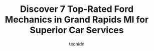 ---
layout: ampstory
image: https://images.unsplash.com/photo-1622407760454-0a091d4c6cdf?ixlib=rb-4.0.3&ixid=MnwxMjA3fDB8MHxwaG90by1wYWdlfHx8fGVufDB8fHx8&auto=format&fit=crop&w=640&h=853&q=80
author: techidn
featured: false
description: If youre in need of trustworthy and skilled Ford Mechanic in Grand Rapids MI, USA, youll be pleased to discover the 7 best Ford Mechanic in town. Their expertise and commitment to customer
title: Discover 7 Top-Rated Ford Mechanics in Grand Rapids MI for Superior Car Services
cover:
   title: Discover 7 Top-Rated Ford Mechanics in Grand Rapids MI for Superior Car Services
   subtitle: Rickpate
   background: https://images.unsplash.com/photo-1622407760454-0a091d4c6cdf?ixlib=rb-4.0.3&ixid=MnwxMjA3fDB8MHxwaG90by1wYWdlfHx8fGVufDB8fHx8&auto=format&fit=crop&w=640&h=853&q=80

pages: 
 - layout: thirds
   top: <h1>#1 Community Automotive Repair</h1>
   bottom: "<p>Best place around for high performance European cars! They have done all of the installation and tuning on my 2015 Audi S4. My car has spent a total of over 2.5 months in</p>"
   background: https://www.knot35.com/toplist/wp-content/uploads/2023/06/best-ford-mechanic-1-in-grand-rapids-mi-1685839694.jpeg
   backgroundblur: true
 - layout: thirds
   top: <h1>#2 Westside Garage llc</h1>
   bottom: "<p>856 7th St NW, Grand Rapids, MI 49504, United States</p>"
   background: https://www.knot35.com/toplist/wp-content/uploads/2023/06/best-ford-mechanic-2-in-grand-rapids-mi-1685839695.jpeg
   cta:
      link: https://www.knot35.com/toplist/discover-7-top-rated-ford-mechanics-in-grand-rapids-mi-for-superior-car-services/
      text: Discover 7 Top-Rated Ford Mechanics in Grand Rapids MI for Superior Car Services
 - layout: thirds
   top: <h1>#3 Tuffy Tire & Auto Service Center</h1>
   bottom: "<p>1121 Fuller Ave NE, Grand Rapids, MI 49503, United States</p>"
   background: https://www.knot35.com/toplist/wp-content/uploads/2023/06/best-ford-mechanic-3-in-grand-rapids-mi-1685839695.jpeg
   cta:
      link: https://www.knot35.com/toplist/discover-7-top-rated-ford-mechanics-in-grand-rapids-mi-for-superior-car-services/
      text: Discover 7 Top-Rated Ford Mechanics in Grand Rapids MI for Superior Car Services
 - layout: thirds
   top: <h1>#4 Grand Rapids Motorcar Service</h1>
   bottom: "<p>2735 29th St SE, Grand Rapids, MI 49512, United States</p>"
   background: https://images.unsplash.com/photo-1533998839656-76f5e4b2bccb?ixlib=rb-4.0.3&ixid=MnwxMjA3fDB8MHxwaG90by1wYWdlfHx8fGVufDB8fHx8&auto=format&fit=crop&w=640&h=853&q=80
   cta:
      link: https://www.knot35.com/toplist/discover-7-top-rated-ford-mechanics-in-grand-rapids-mi-for-superior-car-services/
      text: Discover 7 Top-Rated Ford Mechanics in Grand Rapids MI for Superior Car Services
 - layout: thirds
   top: <h1>#5 Aleman Auto Repair</h1>
   bottom: "<p>1801 Division Ave S, Grand Rapids, MI 49507, United States</p>"
   background: https://images.unsplash.com/photo-1620421680010-0766ff230392?ixlib=rb-4.0.3&ixid=MnwxMjA3fDB8MHxwaG90by1wYWdlfHx8fGVufDB8fHx8&auto=format&fit=crop&w=640&h=853&q=80
   cta:
      link: https://www.knot35.com/toplist/discover-7-top-rated-ford-mechanics-in-grand-rapids-mi-for-superior-car-services/
      text: Discover 7 Top-Rated Ford Mechanics in Grand Rapids MI for Superior Car Services
 - layout: thirds
   top: <h1>#6 Russs Service Garage</h1>
   bottom: "<p>801 Butterworth St SW, Grand Rapids, MI 49504, United States</p>"
   background: https://images.unsplash.com/photo-1546497974-b213c9efb599?ixlib=rb-4.0.3&ixid=MnwxMjA3fDB8MHxwaG90by1wYWdlfHx8fGVufDB8fHx8&auto=format&fit=crop&w=640&h=853&q=80
   cta:
      link: https://www.knot35.com/toplist/discover-7-top-rated-ford-mechanics-in-grand-rapids-mi-for-superior-car-services/
      text: Discover 7 Top-Rated Ford Mechanics in Grand Rapids MI for Superior Car Services
 - layout: thirds
   top: <h1>#7 Tuffy Tire & Auto Service Center</h1>
   bottom: "<p>610 28th St SE, Grand Rapids, MI 49548, United States</p>"
   background: https://images.unsplash.com/photo-1489648022186-8f49310909a0?ixlib=rb-4.0.3&ixid=MnwxMjA3fDB8MHxwaG90by1wYWdlfHx8fGVufDB8fHx8&auto=format&fit=crop&w=640&h=853&q=80
   cta:
      link: https://www.knot35.com/toplist/discover-7-top-rated-ford-mechanics-in-grand-rapids-mi-for-superior-car-services/
      text: Discover 7 Top-Rated Ford Mechanics in Grand Rapids MI for Superior Car Services
 - layout: thirds
   middle: Continue reading...
   background: https://images.unsplash.com/photo-1489694553447-4c9339da310d?ixlib=rb-4.0.3&ixid=MnwxMjA3fDB8MHxwaG90by1wYWdlfHx8fGVufDB8fHx8&auto=format&fit=crop&w=640&h=853&q=80
   cta:
      link: https://www.knot35.com/toplist/discover-7-top-rated-ford-mechanics-in-grand-rapids-mi-for-superior-car-services/
      text: Discover 7 Top-Rated Ford Mechanics in Grand Rapids MI for Superior Car Services
      
---